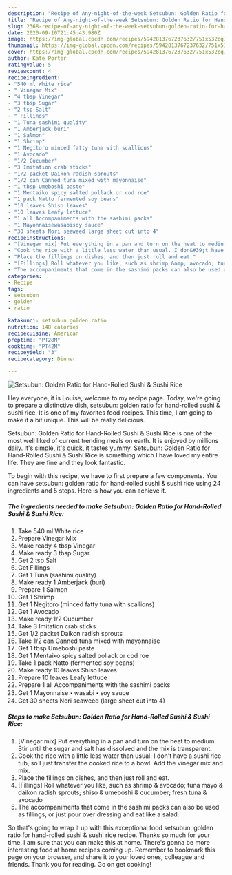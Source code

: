 ```yaml
---
description: "Recipe of Any-night-of-the-week Setsubun: Golden Ratio for Hand-Rolled Sushi &amp;amp; Sushi Rice"
title: "Recipe of Any-night-of-the-week Setsubun: Golden Ratio for Hand-Rolled Sushi &amp;amp; Sushi Rice"
slug: 2368-recipe-of-any-night-of-the-week-setsubun-golden-ratio-for-hand-rolled-sushi-and-amp-sushi-rice
date: 2020-09-10T21:45:43.980Z
image: https://img-global.cpcdn.com/recipes/5942813767237632/751x532cq70/setsubun-golden-ratio-for-hand-rolled-sushi-sushi-rice-recipe-main-photo.jpg
thumbnail: https://img-global.cpcdn.com/recipes/5942813767237632/751x532cq70/setsubun-golden-ratio-for-hand-rolled-sushi-sushi-rice-recipe-main-photo.jpg
cover: https://img-global.cpcdn.com/recipes/5942813767237632/751x532cq70/setsubun-golden-ratio-for-hand-rolled-sushi-sushi-rice-recipe-main-photo.jpg
author: Kate Porter
ratingvalue: 5
reviewcount: 4
recipeingredient:
- "540 ml White rice"
- " Vinegar Mix"
- "4 tbsp Vinegar"
- "3 tbsp Sugar"
- "2 tsp Salt"
- " Fillings"
- "1 Tuna sashimi quality"
- "1 Amberjack buri"
- "1 Salmon"
- "1 Shrimp"
- "1 Negitoro minced fatty tuna with scallions"
- "1 Avocado"
- "1/2 Cucumber"
- "3 Imitation crab sticks"
- "1/2 packet Daikon radish sprouts"
- "1/2 can Canned tuna mixed with mayonnaise"
- "1 tbsp Umeboshi paste"
- "1 Mentaiko spicy salted pollack or cod roe"
- "1 pack Natto fermented soy beans"
- "10 leaves Shiso leaves"
- "10 leaves Leafy lettuce"
- "1 all Accompaniments with the sashimi packs"
- "1 Mayonnaisewasabisoy sauce"
- "30 sheets Nori seaweed large sheet cut into 4"
recipeinstructions:
- "[Vinegar mix] Put everything in a pan and turn on the heat to medium. Stir until the sugar and salt has dissolved and the mix is transparent."
- "Cook the rice with a little less water than usual. I don&#39;t have a sushi rice tub, so I just transfer the cooked rice to a bowl. Add the vinegar mix and mix."
- "Place the fillings on dishes, and then just roll and eat."
- "[Fillings] Roll whatever you like, such as shrimp &amp; avocado; tuna mayo &amp; daikon radish sprouts; shiso &amp; umeboshi &amp; cucumber; fresh tuna &amp; avocado"
- "The accompaniments that come in the sashimi packs can also be used as fillings, or just pour over dressing and eat like a salad."
categories:
- Recipe
tags:
- setsubun
- golden
- ratio

katakunci: setsubun golden ratio 
nutrition: 148 calories
recipecuisine: American
preptime: "PT28M"
cooktime: "PT42M"
recipeyield: "3"
recipecategory: Dinner

---
```



![Setsubun: Golden Ratio for Hand-Rolled Sushi &amp; Sushi Rice](https://img-global.cpcdn.com/recipes/5942813767237632/751x532cq70/setsubun-golden-ratio-for-hand-rolled-sushi-sushi-rice-recipe-main-photo.jpg)

Hey everyone, it is Louise, welcome to my recipe page. Today, we're going to prepare a distinctive dish, setsubun: golden ratio for hand-rolled sushi &amp; sushi rice. It is one of my favorites food recipes. This time, I am going to make it a bit unique. This will be really delicious.

Setsubun: Golden Ratio for Hand-Rolled Sushi &amp; Sushi Rice is one of the most well liked of current trending meals on earth. It is enjoyed by millions daily. It's simple, it's quick, it tastes yummy. Setsubun: Golden Ratio for Hand-Rolled Sushi &amp; Sushi Rice is something which I have loved my entire life. They are fine and they look fantastic.




To begin with this recipe, we have to first prepare a few components. You can have setsubun: golden ratio for hand-rolled sushi &amp; sushi rice using 24 ingredients and 5 steps. Here is how you can achieve it.

<!--inarticleads1-->

##### The ingredients needed to make Setsubun: Golden Ratio for Hand-Rolled Sushi &amp; Sushi Rice:

1. Take 540 ml White rice
1. Prepare  Vinegar Mix
1. Make ready 4 tbsp Vinegar
1. Make ready 3 tbsp Sugar
1. Get 2 tsp Salt
1. Get  Fillings
1. Get 1 Tuna (sashimi quality)
1. Make ready 1 Amberjack (buri)
1. Prepare 1 Salmon
1. Get 1 Shrimp
1. Get 1 Negitoro (minced fatty tuna with scallions)
1. Get 1 Avocado
1. Make ready 1/2 Cucumber
1. Take 3 Imitation crab sticks
1. Get 1/2 packet Daikon radish sprouts
1. Take 1/2 can Canned tuna mixed with mayonnaise
1. Get 1 tbsp Umeboshi paste
1. Get 1 Mentaiko spicy salted pollack or cod roe
1. Take 1 pack Natto (fermented soy beans)
1. Make ready 10 leaves Shiso leaves
1. Prepare 10 leaves Leafy lettuce
1. Prepare 1 all Accompaniments with the sashimi packs
1. Get 1 Mayonnaise・wasabi・soy sauce
1. Get 30 sheets Nori seaweed (large sheet cut into 4)




<!--inarticleads2-->

##### Steps to make Setsubun: Golden Ratio for Hand-Rolled Sushi &amp; Sushi Rice:

1. [Vinegar mix] Put everything in a pan and turn on the heat to medium. Stir until the sugar and salt has dissolved and the mix is transparent.
1. Cook the rice with a little less water than usual. I don&#39;t have a sushi rice tub, so I just transfer the cooked rice to a bowl. Add the vinegar mix and mix.
1. Place the fillings on dishes, and then just roll and eat.
1. [Fillings] Roll whatever you like, such as shrimp &amp; avocado; tuna mayo &amp; daikon radish sprouts; shiso &amp; umeboshi &amp; cucumber; fresh tuna &amp; avocado
1. The accompaniments that come in the sashimi packs can also be used as fillings, or just pour over dressing and eat like a salad.




So that's going to wrap it up with this exceptional food setsubun: golden ratio for hand-rolled sushi &amp; sushi rice recipe. Thanks so much for your time. I am sure that you can make this at home. There's gonna be more interesting food at home recipes coming up. Remember to bookmark this page on your browser, and share it to your loved ones, colleague and friends. Thank you for reading. Go on get cooking!
